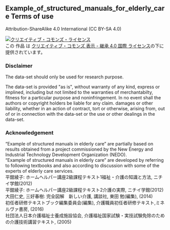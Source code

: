 ## Example_of_structured_manuals_for_elderly_care  Terms of use

Attribution-ShareAlike 4.0 International (CC BY-SA 4.0) 

<a rel="license" href="http://creativecommons.org/licenses/by-sa/4.0/"><img alt="クリエイティブ・コモンズ・ライセンス" style="border-width:0" src="https://i.creativecommons.org/l/by-sa/4.0/88x31.png" /></a><br />この 作品 は <a rel="license" href="http://creativecommons.org/licenses/by-sa/4.0/">クリエイティブ・コモンズ 表示 - 継承 4.0 国際 ライセンス</a>の下に提供されています。

### Disclaimer
The data-set should only be used for research purpose. 

The data-set is provided "as is", without warranty of any kind, express or implined, including but not limited to the warranties of merchantabilty, fitness for a particular purpose and noninfringement. In no event shall the authors or copyright holders be liable for any claim. damages or other liability, whether in an action of contract, tort or otherwise, arising from, out of or in connection with the data-set or the use or other dealings in the data-set.

### Acknowledgement
“Example of structured manuals in elderly care” are partially based on results obtained from a project commissioned by the New Energy and Industrial Technology Development Organization (NEDO).  
“Example of structured manuals in elderly care” are developed by referring to following textbooks and also according to discussion with some of the experts of elderly care services.   
平舘綾子: ホームヘルパー講座2級課程テキスト1福祉・介護の知識と方法, ニチイ学館(2012)  
平舘綾子: ホームヘルパー講座2級課程テキスト2介護の実際, ニチイ学館(2012)  
大田仁史, 三好春樹: 完全図解　新しい介護, 講談社, 東田 勉(編集), (2014)  
初任者研修テキストブック編集委員会(編集), 介護職員初任者研修テキスト,ミネルヴァ書房, (2016)  
社団法人日本介護福祉士養成施設協会, 介護福祉国家試験・実技試験免除のための介護技術講習テキスト, (2005)  
